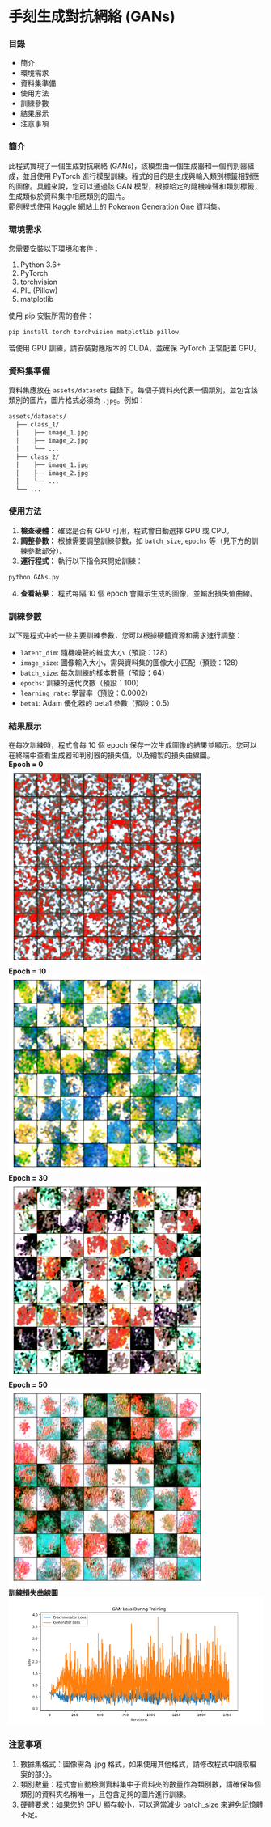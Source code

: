 
# 手刻生成對抗網絡 (GANs)

### 目錄
- 簡介
- 環境需求
- 資料集準備
- 使用方法
- 訓練參數
- 結果展示
- 注意事項

### 簡介
此程式實現了一個生成對抗網絡 (GANs)，該模型由一個生成器和一個判別器組成，並且使用 PyTorch 進行模型訓練。程式的目的是生成與輸入類別標籤相對應的圖像。具體來說，您可以通過該 GAN 模型，根據給定的隨機噪聲和類別標籤，生成類似於資料集中相應類別的圖片。  
範例程式使用 Kaggle 網站上的 [Pokemon Generation One](https://www.kaggle.com/datasets/thedagger/pokemon-generation-one) 資料集。


### 環境需求
您需要安裝以下環境和套件 :  
1. Python 3.6+
2. PyTorch
3. torchvision
4. PIL (Pillow)
5. matplotlib  
   
使用 pip 安裝所需的套件：
```
pip install torch torchvision matplotlib pillow
```
若使用 GPU 訓練，請安裝對應版本的 CUDA，並確保 PyTorch 正常配置 GPU。

### 資料集準備
資料集應放在 `assets/datasets` 目錄下。每個子資料夾代表一個類別，並包含該類別的圖片，圖片格式必須為 `.jpg`。例如：
```
assets/datasets/
  ├── class_1/
  │    ├── image_1.jpg
  │    ├── image_2.jpg
  │    └── ...
  ├── class_2/
  │    ├── image_1.jpg
  │    ├── image_2.jpg
  │    └── ...
  └── ...
```

### 使用方法
1. **檢查硬體：** 確認是否有 GPU 可用，程式會自動選擇 GPU 或 CPU。
2. **調整參數：** 根據需要調整訓練參數，如 `batch_size`, `epochs` 等（見下方的訓練參數部分）。
3. **運行程式：** 執行以下指令來開始訓練：
```
python GANs.py
```
4. **查看結果：** 程式每隔 10 個 epoch 會顯示生成的圖像，並輸出損失值曲線。

### 訓練參數
以下是程式中的一些主要訓練參數，您可以根據硬體資源和需求進行調整：

- `latent_dim`: 隨機噪聲的維度大小（預設：128）
- `image_size`: 圖像輸入大小，需與資料集的圖像大小匹配（預設：128）
- `batch_size`: 每次訓練的樣本數量（預設：64）
- `epochs`: 訓練的迭代次數（預設：100）
- `learning_rate`: 學習率（預設：0.0002）
- `beta1`: Adam 優化器的 beta1 參數（預設：0.5）

### 結果展示
在每次訓練時，程式會每 10 個 epoch 保存一次生成圖像的結果並顯示。您可以在終端中查看生成器和判別器的損失值，以及繪製的損失曲線圖。  
**Epoch = 0**  
![epoch_0](results/epoch_0.png)  
**Epoch = 10**  
![epoch_10](results/epoch_10.png)  
**Epoch = 30**  
![epoch_30](results/epoch_30.png)  
**Epoch = 50**  
![epoch_50](results/epoch_50.png)  
**訓練損失曲線圖**  
![訓練損失曲線圖](results/gans_training_loss.png)  

### 注意事項
1. 數據集格式：圖像需為 .jpg 格式，如果使用其他格式，請修改程式中讀取檔案的部分。
2. 類別數量：程式會自動檢測資料集中子資料夾的數量作為類別數，請確保每個類別的資料夾名稱唯一，且包含足夠的圖片進行訓練。
3. 硬體要求：如果您的 GPU 顯存較小，可以適當減少 batch_size 來避免記憶體不足。





